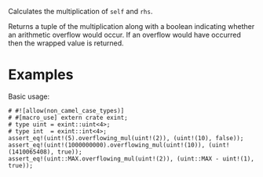 Calculates the multiplication of `self` and `rhs`.

Returns a tuple of the multiplication along with a boolean indicating whether an
arithmetic overflow would occur. If an overflow would have occurred then the
wrapped value is returned.

# Examples

Basic usage:

```
# #![allow(non_camel_case_types)]
# #[macro_use] extern crate exint;
# type uint = exint::uint<4>;
# type int  = exint::int<4>;
assert_eq!(uint!(5).overflowing_mul(uint!(2)), (uint!(10), false));
assert_eq!(uint!(1000000000).overflowing_mul(uint!(10)), (uint!(1410065408), true));
assert_eq!(uint::MAX.overflowing_mul(uint!(2)), (uint::MAX - uint!(1), true));
```
